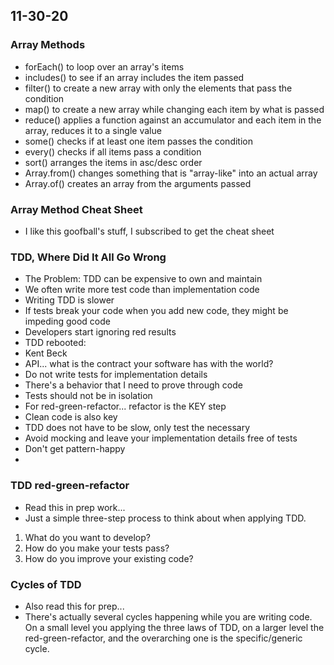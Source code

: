 ## 11-30-20

### Array Methods
- forEach() to loop over an array's items
- includes() to see if an array includes the item passed
- filter() to create a new array with only the elements that pass the condition
- map() to create a new array while changing each item by what is passed
- reduce() applies a function against an accumulator and each item in the array, reduces it to a single value
- some() checks if at least one item passes the condition
- every() checks if all items pass a condition
- sort() arranges the items in asc/desc order
- Array.from() changes something that is "array-like" into an actual array
- Array.of() creates an array from the arguments passed

### Array Method Cheat Sheet
- I like this goofball's stuff, I subscribed to get the cheat sheet

### TDD, Where Did It All Go Wrong
- The Problem: TDD can be expensive to own and maintain
- We often write more test code than implementation code
- Writing TDD is slower
- If tests break your code when you add new code, they might be impeding good code
- Developers start ignoring red results
- TDD rebooted:
- Kent Beck
- API... what is the contract your software has with the world?
- Do not write tests for implementation details
- There's a behavior that I need to prove through code
- Tests should not be in isolation
- For red-green-refactor... refactor is the KEY step
- Clean code is also key
- TDD does not have to be slow, only test the necessary
- Avoid mocking and leave your implementation details free of tests
- Don't get pattern-happy
- 

### TDD red-green-refactor
- Read this in prep work...
- Just a simple three-step process to think about when applying TDD.
1. What do you want to develop?
2. How do you make your tests pass?
3. How do you improve your existing code?

### Cycles of TDD
- Also read this for prep...
- There's actually several cycles happening while you are writing code. On a small level you applying the three laws of TDD, on a larger level the red-green-refactor, and the overarching one is the specific/generic cycle.
